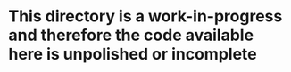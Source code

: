 # This directory is a work-in-progress and therefore the code available here is unpolished or incomplete
